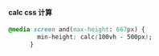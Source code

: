 #### calc css 计算
```css
@media screen and(max-height: 667px) {
        min-height: calc(100vh - 500px);
      }
```